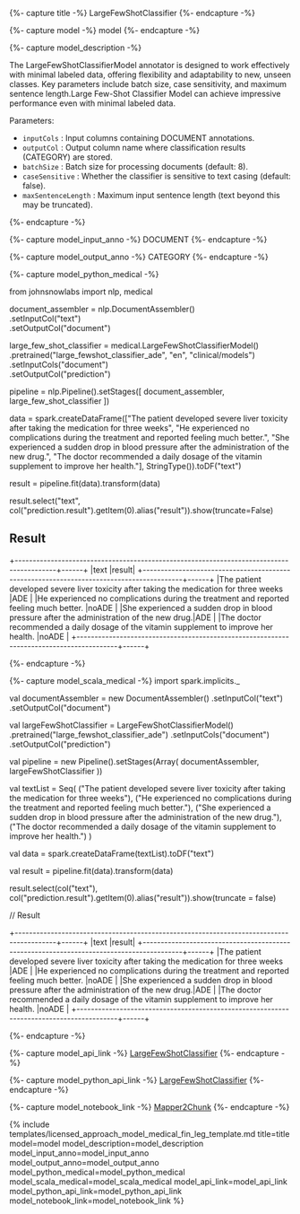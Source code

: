 {%- capture title -%}
LargeFewShotClassifier
{%- endcapture -%}

{%- capture model -%}
model
{%- endcapture -%}

{%- capture model_description -%}

The  LargeFewShotClassifierModel annotator is designed to work effectively with minimal labeled data, offering flexibility and adaptability to new, unseen classes. Key parameters include batch size, case sensitivity, and maximum sentence length.Large Few-Shot Classifier Model can achieve impressive performance even with minimal labeled data. 

Parameters:

- `inputCols` : Input columns containing DOCUMENT annotations.
- `outputCol` : Output column name where classification results (CATEGORY) are stored.
- `batchSize` : Batch size for processing documents (default: 8).
- `caseSensitive` : Whether the classifier is sensitive to text casing (default: false).
- `maxSentenceLength` : Maximum input sentence length (text beyond this may be truncated).

{%- endcapture -%}

{%- capture model_input_anno -%}
DOCUMENT
{%- endcapture -%}

{%- capture model_output_anno -%}
CATEGORY
{%- endcapture -%}

{%- capture model_python_medical -%}

from johnsnowlabs import nlp, medical

document_assembler = nlp.DocumentAssembler() \
    .setInputCol("text") \
    .setOutputCol("document")

large_few_shot_classifier = medical.LargeFewShotClassifierModel()\
    .pretrained("large_fewshot_classifier_ade", "en", "clinical/models")\
    .setInputCols("document")\
    .setOutputCol("prediction")

pipeline = nlp.Pipeline().setStages([
    document_assembler,
    large_few_shot_classifier
])

data = spark.createDataFrame(["The patient developed severe liver toxicity after taking the medication for three weeks",
                              "He experienced no complications during the treatment and reported feeling much better.",
                              "She experienced a sudden drop in blood pressure after the administration of the new drug.",
                              "The doctor recommended a daily dosage of the vitamin supplement to improve her health."], StringType()).toDF("text")

result = pipeline.fit(data).transform(data)

result.select("text", col("prediction.result").getItem(0).alias("result")).show(truncate=False)

## Result

+-----------------------------------------------------------------------------------------+------+
|text                                                                                     |result|
+-----------------------------------------------------------------------------------------+------+
|The patient developed severe liver toxicity after taking the medication for three weeks  |ADE   |
|He experienced no complications during the treatment and reported feeling much better.   |noADE |
|She experienced a sudden drop in blood pressure after the administration of the new drug.|ADE   |
|The doctor recommended a daily dosage of the vitamin supplement to improve her health.   |noADE |
+-----------------------------------------------------------------------------------------+------+

{%- endcapture -%}

{%- capture model_scala_medical -%}
import spark.implicits._

val documentAssembler = new DocumentAssembler()
    .setInputCol("text")
    .setOutputCol("document")

val largeFewShotClassifier = LargeFewShotClassifierModel()
    .pretrained("large_fewshot_classifier_ade")
    .setInputCols("document")
    .setOutputCol("prediction")

val pipeline = new Pipeline().setStages(Array(
    documentAssembler,
    largeFewShotClassifier
))

val textList = Seq(
    ("The patient developed severe liver toxicity after taking the medication for three weeks"),
    ("He experienced no complications during the treatment and reported feeling much better."),
    ("She experienced a sudden drop in blood pressure after the administration of the new drug."),
    ("The doctor recommended a daily dosage of the vitamin supplement to improve her health.")
)

val data = spark.createDataFrame(textList).toDF("text")

val result = pipeline.fit(data).transform(data)

result.select(col("text"), col("prediction.result").getItem(0).alias("result")).show(truncate = false)

// Result

+-----------------------------------------------------------------------------------------+------+
|text                                                                                     |result|
+-----------------------------------------------------------------------------------------+------+
|The patient developed severe liver toxicity after taking the medication for three weeks  |ADE   |
|He experienced no complications during the treatment and reported feeling much better.   |noADE |
|She experienced a sudden drop in blood pressure after the administration of the new drug.|ADE   |
|The doctor recommended a daily dosage of the vitamin supplement to improve her health.   |noADE |
+-----------------------------------------------------------------------------------------+------+

{%- endcapture -%}


{%- capture model_api_link -%}
[LargeFewShotClassifier](https://nlp.johnsnowlabs.com/licensed/api/com/johnsnowlabs/nlp/annotators/deid/LargeFewShotClassifier.html)
{%- endcapture -%}

{%- capture model_python_api_link -%}
[LargeFewShotClassifier](https://nlp.johnsnowlabs.com/licensed/api/python/reference/autosummary/sparknlp_jsl/annotator/classification/large_few_shot_classifier/index.html#)
{%- endcapture -%}

{%- capture model_notebook_link -%}
[Mapper2Chunk](https://https://github.com/JohnSnowLabs/spark-nlp-workshop/tree/master/tutorials/Certification_Trainings/Healthcare/30.4.Text_Classification_with_LargeFewShotClassifier.ipynb)
{%- endcapture -%}




{% include templates/licensed_approach_model_medical_fin_leg_template.md
title=title
model=model
model_description=model_description
model_input_anno=model_input_anno
model_output_anno=model_output_anno
model_python_medical=model_python_medical
model_scala_medical=model_scala_medical
model_api_link=model_api_link
model_python_api_link=model_python_api_link
model_notebook_link=model_notebook_link
%}
